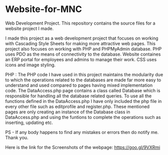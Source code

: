 # Website-for-MNC
Web Development Project. This repository contains the source files for a website project I made.

I made this project as a web development project that focuses on working with Cascading Style Sheets for making more attractive
web pages. This project also focuses on working with PHP and PHPMyAdmin database. PHP uses PDO as the means of connectivity to the database.
Website containes an ERP portal for employees and admins to manage their work. CSS uses icons and image styling.

PHP : The PHP code I have used in this project maintains the modularity due to which the operations related to the databases are made far more easy to understand and used compared to pages having mixed implementation code. The DataAccess.php page contains a class called Database which is responsible for handling all the database related queries. To use all the functions defined in the DataAccess.php I have only included the php file in every other file such as editprofile and register.php. These mentioned pages are only creating an instance of the Database class in DataAccess.php and using the funtions to complete the operations such as inserting, updating etc.

PS - If any body happens to find any mistakes or errors then do notify me. Thank you.

Here is the link for the Screenshots of the webpage: https://goo.gl/9VXRmi
